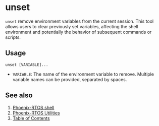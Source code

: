 # unset

`unset` remove environment variables from the current session. This tool allows users to clear previously set variables,
affecting the shell environment and potentially the behavior of subsequent commands or scripts.

## Usage

```text
unset [VARIABLE]...
```

- `VARIABLE`: The name of the environment variable to remove. Multiple variable names can be provided,
separated by spaces.

## See also

1. [Phoenix-RTOS shell](psh.md)
2. [Phoenix-RTOS Utilities](../README.md)
3. [Table of Contents](../../README.md)
